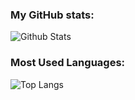 ### My GitHub stats:
![Github Stats](https://github-readme-stats.vercel.app/api?username=DimitrovC&theme=material-palenight&show_icons=true)

### Most Used Languages:
![Top Langs](https://github-readme-stats.vercel.app/api/top-langs/?username=dimitrovC&layout=compact)